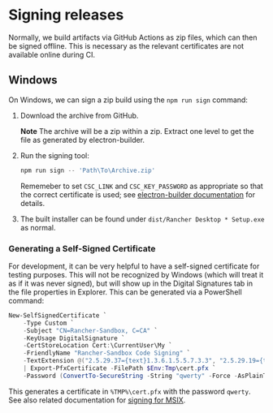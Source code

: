 # Signing releases

Normally, we build artifacts via GitHub Actions as zip files, which can then be
signed offline.  This is necessary as the relevant certificates are not
available online during CI.

## Windows

On Windows, we can sign a zip build using the `npm run sign` command:

1. Download the archive from GitHub.

   **Note** The archive will be a zip within a zip.  Extract one level to get
   the file as generated by electron-builder.

2. Run the signing tool:

    ```powershell
    npm run sign -- 'Path\To\Archive.zip'
    ```

    Rememeber to set `CSC_LINK` and `CSC_KEY_PASSWORD` as appropriate so that
    the correct certificate is used; see [electron-builder documentation] for
    details.

    [electron-builder documentation]: https://www.electron.build/code-signing

3. The built installer can be found under `dist/Rancher Desktop * Setup.exe` as
    normal.

### Generating a Self-Signed Certificate

For development, it can be very helpful to have a self-signed certificate for
testing purposes.  This will not be recognized by Windows (which will treat it
as if it was never signed), but will show up in the Digital Signatures tab in
the file properties in Explorer.  This can be generated via a PowerShell
command:

```powershell
New-SelfSignedCertificate `
    -Type Custom `
    -Subject "CN=Rancher-Sandbox, C=CA" `
    -KeyUsage DigitalSignature `
    -CertStoreLocation Cert:\CurrentUser\My `
    -FriendlyName "Rancher-Sandbox Code Signing" `
    -TextExtension @("2.5.29.37={text}1.3.6.1.5.5.7.3.3", "2.5.29.19={text}") `
    | Export-PfxCertificate -FilePath $Env:Tmp\cert.pfx `
    -Password (ConvertTo-SecureString -String "qwerty" -Force -AsPlainText)
```

This generates a certificate in `%TMP%\cert.pfx` with the password `qwerty`.
See also related documentation for
[signing for MSIX](https://docs.microsoft.com/en-us/windows/msix/package/create-certificate-package-signing).
